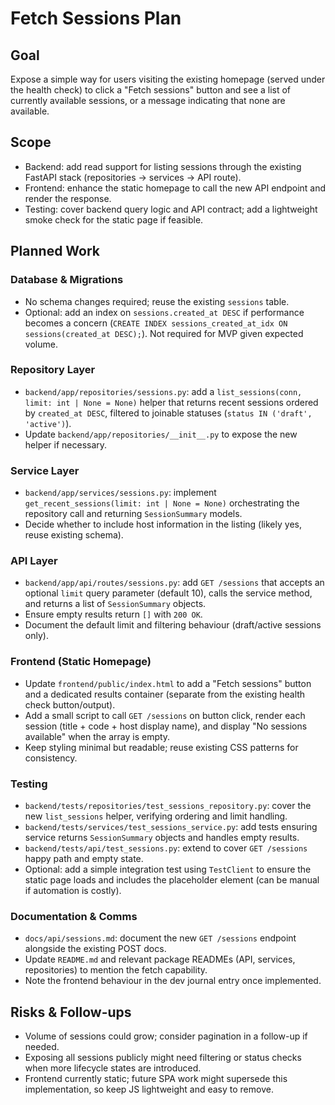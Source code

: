 # Fetch Sessions Plan

## Goal

Expose a simple way for users visiting the existing homepage (served under the health check) to click a "Fetch sessions" button and see a list of currently available sessions, or a message indicating that none are available.

## Scope

- Backend: add read support for listing sessions through the existing FastAPI stack (repositories → services → API route).
- Frontend: enhance the static homepage to call the new API endpoint and render the response.
- Testing: cover backend query logic and API contract; add a lightweight smoke check for the static page if feasible.

## Planned Work

### Database & Migrations

- No schema changes required; reuse the existing `sessions` table. 
- Optional: add an index on `sessions.created_at DESC` if performance becomes a concern (`CREATE INDEX sessions_created_at_idx ON sessions(created_at DESC);`). Not required for MVP given expected volume.

### Repository Layer

- `backend/app/repositories/sessions.py`: add a `list_sessions(conn, limit: int | None = None)` helper that returns recent sessions ordered by `created_at DESC`, filtered to joinable statuses (`status IN ('draft', 'active')`).
- Update `backend/app/repositories/__init__.py` to expose the new helper if necessary.

### Service Layer

- `backend/app/services/sessions.py`: implement `get_recent_sessions(limit: int | None = None)` orchestrating the repository call and returning `SessionSummary` models.
- Decide whether to include host information in the listing (likely yes, reuse existing schema).

### API Layer

- `backend/app/api/routes/sessions.py`: add `GET /sessions` that accepts an optional `limit` query parameter (default 10), calls the service method, and returns a list of `SessionSummary` objects.
- Ensure empty results return `[]` with `200 OK`.
- Document the default limit and filtering behaviour (draft/active sessions only).

### Frontend (Static Homepage)

- Update `frontend/public/index.html` to add a "Fetch sessions" button and a dedicated results container (separate from the existing health check button/output).
- Add a small script to call `GET /sessions` on button click, render each session (title + code + host display name), and display "No sessions available" when the array is empty.
- Keep styling minimal but readable; reuse existing CSS patterns for consistency.

### Testing

- `backend/tests/repositories/test_sessions_repository.py`: cover the new `list_sessions` helper, verifying ordering and limit handling.
- `backend/tests/services/test_sessions_service.py`: add tests ensuring service returns `SessionSummary` objects and handles empty results.
- `backend/tests/api/test_sessions.py`: extend to cover `GET /sessions` happy path and empty state.
- Optional: add a simple integration test using `TestClient` to ensure the static page loads and includes the placeholder element (can be manual if automation is costly).

### Documentation & Comms

- `docs/api/sessions.md`: document the new `GET /sessions` endpoint alongside the existing POST docs.
- Update `README.md` and relevant package READMEs (API, services, repositories) to mention the fetch capability.
- Note the frontend behaviour in the dev journal entry once implemented.

## Risks & Follow-ups

- Volume of sessions could grow; consider pagination in a follow-up if needed.
- Exposing all sessions publicly might need filtering or status checks when more lifecycle states are introduced.
- Frontend currently static; future SPA work might supersede this implementation, so keep JS lightweight and easy to remove.
